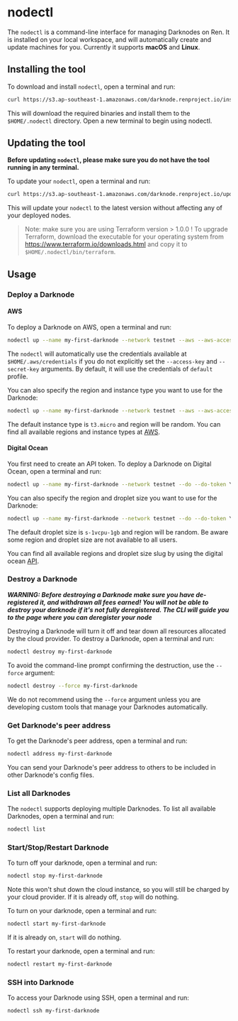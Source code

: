 # nodectl

The `nodectl` is a command-line interface for managing Darknodes on Ren. It is installed on your local workspace, and will automatically create and update machines for you. Currently it supports **macOS** and **Linux**.

## Installing the tool

To download and install `nodectl`, open a terminal and run:

```sh
curl https://s3.ap-southeast-1.amazonaws.com/darknode.renproject.io/install.sh -sSfL | sh
```

This will download the required binaries and install them to the `$HOME/.nodectl` directory. Open a new terminal to begin using nodectl.

## Updating the tool

**Before updating `nodectl`, please make sure you do not have the tool running in any terminal.**

To update your `nodectl`, open a terminal and run:

```sh
curl https://s3.ap-southeast-1.amazonaws.com/darknode.renproject.io/update.sh -sSfL | sh
```

This will update your `nodectl` to the latest version without affecting any of your deployed nodes.

> Note: make sure you are using Terraform version > 1.0.0 ! To upgrade Terraform, download the executable for your operating system from https://www.terraform.io/downloads.html and copy it to `$HOME/.nodectl/bin/terraform`.


## Usage

### Deploy a Darknode

#### AWS

To deploy a Darknode on AWS, open a terminal and run:

```sh
nodectl up --name my-first-darknode --network testnet --aws --aws-access-key YOUR-AWS-ACCESS-KEY --aws-secret-key YOUR-AWS-SECRET-KEY
``` 

The `nodectl` will automatically use the credentials available at `$HOME/.aws/credentials` if you do not explicitly set the `--access-key` and `--secret-key` arguments.
By default, it will use the credentials of `default` profile.

You can also specify the region and instance type you want to use for the Darknode:

```sh
nodectl up --name my-first-darknode --network testnet --aws --aws-access-key YOUR-AWS-ACCESS-KEY --aws-secret-key YOUR-AWS-SECRET-KEY --aws-region eu-west-1 --aws-instance t2.small
``` 
The default instance type is `t3.micro` and region will be random.
You can find all available regions and instance types at [AWS](https://docs.aws.amazon.com/AmazonRDS/latest/UserGuide/Concepts.RegionsAndAvailabilityZones.html).

#### Digital Ocean

You first need to create an API token.
To deploy a Darknode on Digital Ocean, open a terminal and run:

```sh
nodectl up --name my-first-darknode --network testnet --do --do-token YOUR-API-TOKEN
``` 

You can also specify the region and droplet size you want to use for the Darknode:

```sh
nodectl up --name my-first-darknode --network testnet --do --do-token YOUR-API-TOKEN --do-region nyc1 --do-droplet s-2vcpu-2gb
``` 

The default droplet size is `s-1vcpu-1gb` and region will be random.
Be aware some region and droplet size are not available to all users.

You can find all available regions and droplet size slug by using the digital ocean [API](https://developers.digitalocean.com/documentation/v2/#regions).

### Destroy a Darknode

_**WARNING: Before destroying a Darknode make sure you have de-registered it, and withdrawn all fees earned! You will not be able to destroy your darknode if it's not fully deregistered. The CLI will guide you to the page where you can deregister your node**_

Destroying a Darknode will turn it off and tear down all resources allocated by the cloud provider. To destroy a Darknode, open a terminal and run:

```sh
nodectl destroy my-first-darknode
``` 

To avoid the command-line prompt confirming the destruction, use the `--force` argument:

```sh
nodectl destroy --force my-first-darknode 
```

We do not recommend using the `--force` argument unless you are developing custom tools that manage your Darknodes automatically.

### Get Darknode's peer address
To get the Darknode's peer address, open a terminal and run:

```sh
nodectl address my-first-darknode 
```
You can send your Darknode's peer address to others to be included in other Darknode's config files.

### List all Darknodes

The `nodectl` supports deploying multiple Darknodes. To list all available Darknodes, open a terminal and run:

```sh
nodectl list
```

### Start/Stop/Restart Darknode

To turn off your darknode, open a terminal and run:

```sh
nodectl stop my-first-darknode

``` 

Note this won't shut down the cloud instance, so you will still be charged by your cloud provider.
If it is already off, `stop` will do nothing.


To turn on your darknode, open a terminal and run:

```sh
nodectl start my-first-darknode
``` 

If it is already on, `start` will do nothing.

To restart your darknode, open a terminal and run:

```sh
nodectl restart my-first-darknode
``` 

### SSH into Darknode

To access your Darknode using SSH, open a terminal and run:

```sh
nodectl ssh my-first-darknode
```

